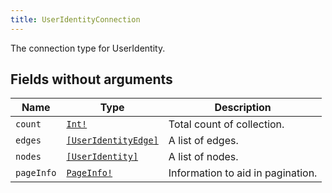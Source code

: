 ```yaml
---
title: UserIdentityConnection
---
```


The connection type for UserIdentity.

## Fields without arguments

| Name | Type | Description |
|------|------|-------------|
| `count` | [`Int!`](../scalar/int.md) | Total count of collection. |
| `edges` | [`[UserIdentityEdge]`](../object/useridentityedge.md) | A list of edges. |
| `nodes` | [`[UserIdentity]`](../object/useridentity.md) | A list of nodes. |
| `pageInfo` | [`PageInfo!`](../object/pageinfo.md) | Information to aid in pagination. |

